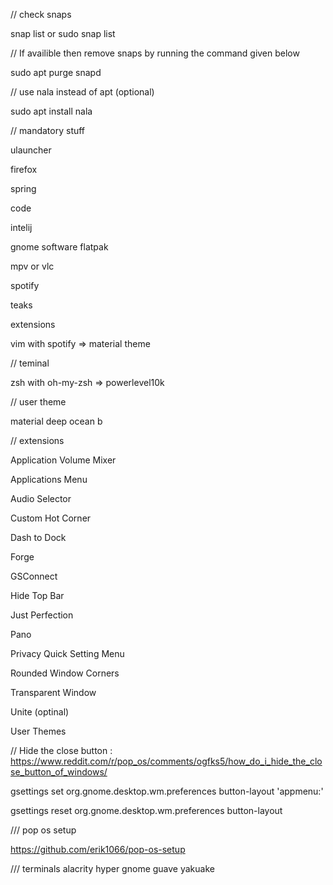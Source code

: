 // check snaps

snap list or sudo snap list

// If availible then remove snaps by running the command given below

sudo apt purge snapd

// use nala instead of apt (optional)

sudo apt install nala


// mandatory stuff

ulauncher

firefox 

spring 

code 

intelij

gnome software flatpak

mpv or vlc

spotify

teaks

extensions

vim with spotify => material theme

// teminal

zsh with oh-my-zsh  => powerlevel10k

// user theme

material deep ocean b

// extensions

Application Volume Mixer 

Applications Menu 

Audio Selector 

Custom Hot Corner

Dash to Dock

Forge

GSConnect

Hide Top Bar

Just Perfection

Pano 

Privacy Quick Setting Menu

Rounded Window Corners

Transparent Window

Unite (optinal)

User Themes




// Hide the close button : https://www.reddit.com/r/pop_os/comments/ogfks5/how_do_i_hide_the_close_button_of_windows/

gsettings set org.gnome.desktop.wm.preferences button-layout 'appmenu:'

gsettings reset org.gnome.desktop.wm.preferences button-layout



/// pop os setup

https://github.com/erik1066/pop-os-setup

/// terminals
alacrity
hyper
gnome
guave
yakuake 
